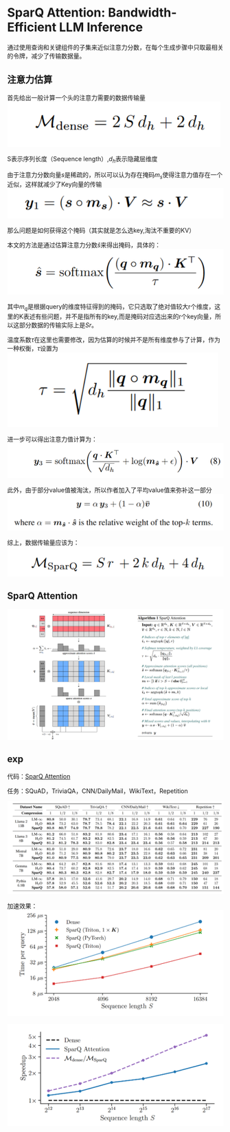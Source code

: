 # SparQ Attention: Bandwidth-Efficient LLM Inference
通过使用查询和关键组件的子集来近似注意力分数，在每个生成步骤中只取最相关的令牌，减少了传输数据量。

## 注意力估算
首先给出一般计算一个头的注意力需要的数据传输量
![alt text](image.png)

S表示序列长度（Sequence length）,$d_h$表示隐藏层维度

由于注意力分数向量$s$是稀疏的，所以可以认为存在掩码$m_s$使得注意力值存在一个近似，这样就减少了Key向量的传输
![alt text](image-1.png)

那么问题是如何获得这个掩码（其实就是怎么选key,淘汰不重要的KV）

本文的方法是通过估算注意力分数$\hat{s}$来得出掩码，具体的：
![alt text](image-2.png)

其中$m_q$是根据query的维度特征得到的掩码，它只选取了绝对值较大r个维度，这里的K表述有些问题，并不是指所有的key,而是掩码对应选出来的r个key向量，所以这部分数据的传输实际上是$Sr$。

温度系数$\tau$在这里也需要修改，因为估算的时候并不是所有维度参与了计算，作为一种权衡，$\tau$设置为
![alt text](image-4.png)

进一步可以得出注意力值计算为：
![alt text](image-3.png)

此外，由于部分value值被淘汰，所以作者加入了平均value值来弥补这一部分
![alt text](image-5.png)

综上，数据传输量应该为：
![alt text](image-6.png)

## SparQ Attention
![alt text](image-7.png)

## exp
代码：[SparQ Attention](https://github.com/graphcore-research/llm-inference-research/tree/2024-05-sparq)

任务：SQuAD，TriviaQA，CNN/DailyMail，WikiText，Repetition

![alt text](image-8.png)

加速效果：
![alt text](image-10.png)

![alt text](image-9.png)


